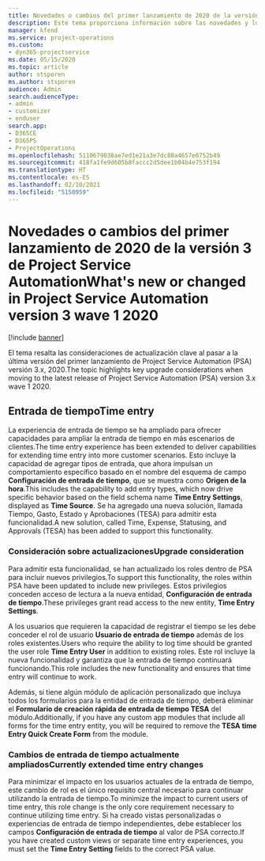 ```yaml
---
title: Novedades o cambios del primer lanzamiento de 2020 de la versión 3.x de Project Service Automation
description: Este tema proporciona información sobre las novedades y los cambios en el primer lanzamiento de Project Service Automation versión 3, 2020.
manager: kfend
ms.service: project-operations
ms.custom:
- dyn365-projectservice
ms.date: 05/15/2020
ms.topic: article
author: stsporen
ms.author: stsporen
audience: Admin
search.audienceType:
- admin
- customizer
- enduser
search.app:
- D365CE
- D365PS
- ProjectOperations
ms.openlocfilehash: 5110679038ae7ed1e21a3e7dc80a4657e0752b49
ms.sourcegitcommit: 418fa1fe9d605b8faccc2d5dee1b04b4e753f194
ms.translationtype: HT
ms.contentlocale: es-ES
ms.lasthandoff: 02/10/2021
ms.locfileid: "5150959"
---
```

# <a name="whats-new-or-changed-in-project-service-automation-version-3-wave-1-2020"></a><span data-ttu-id="021a8-103">Novedades o cambios del primer lanzamiento de 2020 de la versión 3 de Project Service Automation</span><span class="sxs-lookup"><span data-stu-id="021a8-103">What's new or changed in Project Service Automation version 3 wave 1 2020</span></span>

[!include [banner](../includes/psa-now-project-operations.md)]

<span data-ttu-id="021a8-104">El tema resalta las consideraciones de actualización clave al pasar a la última versión del primer lanzamiento de Project Service Automation (PSA) versión 3.x, 2020.</span><span class="sxs-lookup"><span data-stu-id="021a8-104">The topic highlights key upgrade considerations when moving to the latest release of Project Service Automation (PSA) version 3.x wave 1 2020.</span></span>

## <a name="time-entry"></a><span data-ttu-id="021a8-105">Entrada de tiempo</span><span class="sxs-lookup"><span data-stu-id="021a8-105">Time entry</span></span>
<span data-ttu-id="021a8-106">La experiencia de entrada de tiempo se ha ampliado para ofrecer capacidades para ampliar la entrada de tiempo en más escenarios de clientes.</span><span class="sxs-lookup"><span data-stu-id="021a8-106">The time entry experience has been extended to deliver capabilities for extending time entry into more customer scenarios.</span></span> <span data-ttu-id="021a8-107">Esto incluye la capacidad de agregar tipos de entrada, que ahora impulsan un comportamiento específico basado en el nombre del esquema de campo **Configuración de entrada de tiempo**, que se muestra como **Origen de la hora**.</span><span class="sxs-lookup"><span data-stu-id="021a8-107">This includes the capability to add entry types, which now drive specific behavior based on the field schema name **Time Entry Settings**, displayed as **Time Source**.</span></span> <span data-ttu-id="021a8-108">Se ha agregado una nueva solución, llamada Tiempo, Gasto, Estado y Aprobaciones (TESA) para admitir esta funcionalidad.</span><span class="sxs-lookup"><span data-stu-id="021a8-108">A new solution, called Time, Expense, Statusing, and Approvals (TESA) has been added to support this functionality.</span></span>

### <a name="upgrade-consideration"></a><span data-ttu-id="021a8-109">Consideración sobre actualizaciones</span><span class="sxs-lookup"><span data-stu-id="021a8-109">Upgrade consideration</span></span>
<span data-ttu-id="021a8-110">Para admitir esta funcionalidad, se han actualizado los roles dentro de PSA para incluir nuevos privilegios.</span><span class="sxs-lookup"><span data-stu-id="021a8-110">To support this functionality, the roles within PSA have been updated to include new privileges.</span></span> <span data-ttu-id="021a8-111">Estos privilegios conceden acceso de lectura a la nueva entidad, **Configuración de entrada de tiempo**.</span><span class="sxs-lookup"><span data-stu-id="021a8-111">These privileges grant read access to the new entity, **Time Entry Settings**.</span></span>

<span data-ttu-id="021a8-112">A los usuarios que requieren la capacidad de registrar el tiempo se les debe conceder el rol de usuario **Usuario de entrada de tiempo** además de los roles existentes.</span><span class="sxs-lookup"><span data-stu-id="021a8-112">Users who require the ability to log time should be granted the user role **Time Entry User** in addition to existing roles.</span></span> <span data-ttu-id="021a8-113">Este rol incluye la nueva funcionalidad y garantiza que la entrada de tiempo continuará funcionando.</span><span class="sxs-lookup"><span data-stu-id="021a8-113">This role includes the new functionality and ensures that time entry will continue to work.</span></span>

<span data-ttu-id="021a8-114">Además, si tiene algún módulo de aplicación personalizado que incluya todos los formularios para la entidad de entrada de tiempo, deberá eliminar el **Formulario de creación rápida de entrada de tiempo TESA** del módulo.</span><span class="sxs-lookup"><span data-stu-id="021a8-114">Additionally, if you have any custom app modules that include all forms for the time entry entity, you will be required to remove the **TESA time Entry Quick Create Form** from the module.</span></span>

### <a name="currently-extended-time-entry-changes"></a><span data-ttu-id="021a8-115">Cambios de entrada de tiempo actualmente ampliados</span><span class="sxs-lookup"><span data-stu-id="021a8-115">Currently extended time entry changes</span></span>
<span data-ttu-id="021a8-116">Para minimizar el impacto en los usuarios actuales de la entrada de tiempo, este cambio de rol es el único requisito central necesario para continuar utilizando la entrada de tiempo.</span><span class="sxs-lookup"><span data-stu-id="021a8-116">To minimize the impact to current users of time entry, this role change is the only core requirement necessary to continue utilizing time entry.</span></span> <span data-ttu-id="021a8-117">Si ha creado vistas personalizadas o experiencias de entrada de tiempo independientes, debe establecer los campos **Configuración de entrada de tiempo** al valor de PSA correcto.</span><span class="sxs-lookup"><span data-stu-id="021a8-117">If you have created custom views or separate time entry experiences, you must set the **Time Entry Setting** fields to the correct PSA value.</span></span>
